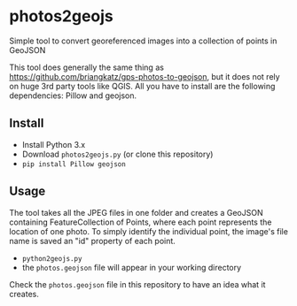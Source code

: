 # photos2geojs
Simple tool to convert georeferenced images into a collection of points in GeoJSON

This tool does generally the same thing as https://github.com/briangkatz/gps-photos-to-geojson, but it does not rely on huge 3rd party tools like QGIS. All you have to install are the following dependencies: Pillow and geojson.

## Install

* Install Python 3.x
* Download `photos2geojs.py` (or clone this repository)
* ``` pip install Pillow geojson ```

## Usage
The tool takes all the JPEG files in one folder and creates a GeoJSON containing FeatureCollection of Points, where each point represents the location of one photo. To simply identify the individual point, the image's file name is saved an "id" property of each point.

* ``` python2geojs.py ```
* the `photos.geojson` file will appear in your working directory

Check the `photos.geojson` file in this repository to have an idea what it creates.
